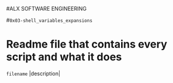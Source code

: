
#ALX SOFTWARE ENGINEERING

#`0x03-shell_variables_expansions`
# Readme file that contains every script and what it does
`filename`                         |description|
